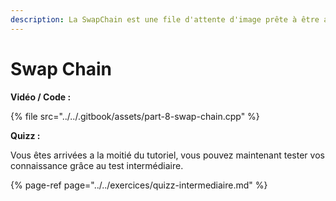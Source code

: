 ```yaml
---
description: La SwapChain est une file d'attente d'image prête à être affiché.
---
```


# Swap Chain

**Vidéo / Code :**

{% file src="../../.gitbook/assets/part-8-swap-chain.cpp" %}

**Quizz :**

Vous êtes arrivées a la moitié du tutoriel, vous pouvez maintenant tester vos connaissance grâce au test intermédiaire.

{% page-ref page="../../exercices/quizz-intermediaire.md" %}



